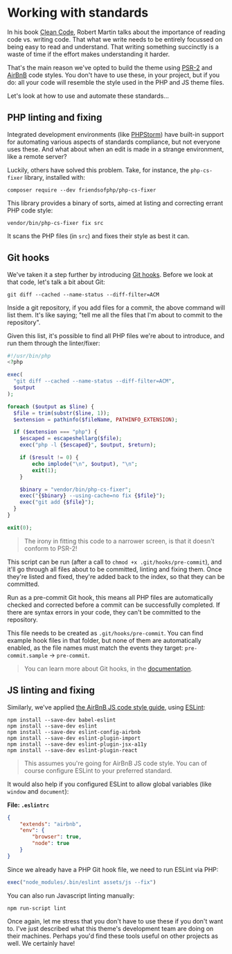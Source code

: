 # Working with standards

In his book [Clean Code](https://www.amazon.com/dp/0132350882), Robert Martin talks about the importance of reading code vs. writing code. That what we write needs to be entirely focussed on being easy to read and understand. That writing something succinctly is a waste of time if the effort makes understanding it harder.

That's the main reason we've opted to build the theme using [PSR-2](http://www.php-fig.org/psr/psr-2/) and [AirBnB](https://github.com/airbnb/javascript) code styles. You don't have to use these, in your project, but if you do: all your code will resemble the style used in the PHP and JS theme files.

Let's look at how to use and automate these standards...

## PHP linting and fixing

Integrated development environments (like [PHPStorm](https://www.jetbrains.com/phpstorm/)) have built-in support for automating various aspects of standards compliance, but not everyone uses these. And what about when an edit is made in a strange environment, like a remote server?

Luckily, others have solved this problem. Take, for instance, the `php-cs-fixer` library, installed with:

```
composer require --dev friendsofphp/php-cs-fixer
```

This library provides a binary of sorts, aimed at listing and correcting errant PHP code style:

```
vendor/bin/php-cs-fixer fix src
```

It scans the PHP files (in `src`) and fixes their style as best it can.

## Git hooks

We've taken it a step further by introducing [Git hooks](https://git-scm.com/book/be/v2/Customizing-Git-Git-Hooks). Before we look at that code, let's talk a bit about Git:

```
git diff --cached --name-status --diff-filter=ACM
```

Inside a git repository, if you add files for a commit, the above command will list them. It's like saying; "tell me all the files that I'm about to commit to the repository".

Given this list, it's possible to find all PHP files we're about to introduce, and run them through the linter/fixer:

```php
#!/usr/bin/php
<?php

exec(
  "git diff --cached --name-status --diff-filter=ACM",
  $output
);

foreach ($output as $line) {
  $file = trim(substr($line, 1));
  $extension = pathinfo($fileName, PATHINFO_EXTENSION);

  if ($extension === "php") {
    $escaped = escapeshellarg($file);
    exec("php -l {$escaped}", $output, $return);

    if ($result != 0) {
        echo implode("\n", $output), "\n";
        exit(1);
    }

    $binary = "vendor/bin/php-cs-fixer";
    exec("{$binary} --using-cache=no fix {$file}");
    exec("git add {$file}");
  }
}

exit(0);
```

> The irony in fitting this code to a narrower screen, is that it doesn't conform to PSR-2!

This script can be run (after a call to `chmod +x .git/hooks/pre-commit`), and it'll go through all files about to be committed, linting and fixing them. Once they're listed and fixed, they're added back to the index, so that they can be committed.

Run as a pre-commit Git hook, this means all PHP files are automatically checked and corrected before a commit can be successfully completed. If there are syntax errors in your code, they can't be committed to the repository.

This file needs to be created as `.git/hooks/pre-commit`. You can find example hook files in that folder, but none of them are automatically enabled, as the file names must match the events they target: `pre-commit.sample` → `pre-commit`.

> You can learn more about Git hooks, in the [documentation](https://git-scm.com/book/be/v2/Customizing-Git-Git-Hooks).

## JS linting and fixing

Similarly, we've applied [the AirBnB JS code style guide](https://github.com/airbnb/javascript), using [ESLint](https://github.com/eslint/eslint):

```
npm install --save-dev babel-eslint
npm install --save-dev eslint
npm install --save-dev eslint-config-airbnb
npm install --save-dev eslint-plugin-import
npm install --save-dev eslint-plugin-jsx-a11y
npm install --save-dev eslint-plugin-react
```

> This assumes you're going for AirBnB JS code style. You can of course configure ESLint to your preferred standard.

It would also help if you configured ESLint to allow global variables (like `window` and `document`):

**File: `.eslintrc`**
```json
{
    "extends": "airbnb",
    "env": {
        "browser": true,
        "node": true
    }
}
```

Since we already have a PHP Git hook file, we need to run ESLint via PHP:

```php
exec("node_modules/.bin/eslint assets/js --fix")
```

You can also run Javascript linting manually:

```
npm run-script lint
```

Once again, let me stress that you don't have to use these if you don't want to. I've just described what this theme's development team are doing on their machines. Perhaps you'd find these tools useful on other projects as well. We certainly have!
